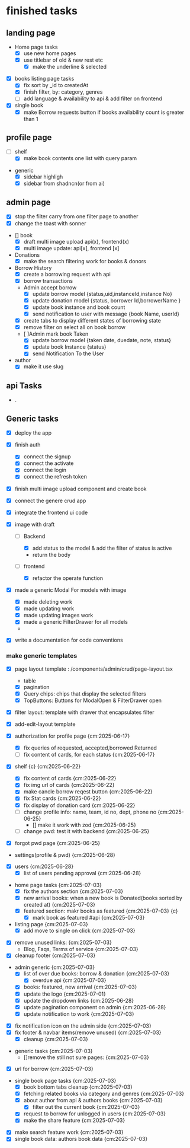 # finished tasks

## landing page

- Home page tasks
  - [x] use new home pages
  - [x] use titlebar of old & new rest etc
    - [x] make the underline & selected
- [x] books listing page tasks
  - [x] fix sort by _id to createdAt
  - [x] finish filter, by: category, genres
  - [ ] add language & availability to api & add filter on frontend
- [x] single book
  - [x] make Borrow requests button if books availability count is greater than 1

## profile page

- [ ] shelf
  - [x] make book contents one list with query param
- generic
  - [x] sidebar highligh
  - [x] sidebar from shadncn(or from ai)

## admin page

- [x] stop the filter carry from one filter page to another
- [x] change the toast with sonner
- [] book
  - [x] draft multi image upload api(x), frontend(x)
  - [x] multi image update:   api[x], frontend [x]
- Donations
  - [x] make the search filtering work for books & donors
- Borrow History
  - [x] create a borrowing request with api
  - [x] borrow transactions
  - Admin accept borrow
    - [x] update borrow model {status,uid,instanceId,instance No}
    - [x] update donation model {status, borrower Id,borrowerName }
    - [x] update book instance and book count
    - [x] send notification to user with message {book Name, userId}
  - [x] create tabs to display different states of borrowing state
  - [x] remove filter on select all on book borrow
  - [ ]Admin mark book Taken
    - [x] update borrow model {taken date, duedate, note, status}
    - [x] update book Instance {status}
    - [x] send Notification To the User
- author
  - [x] make it use slug

## api Tasks

- .

## Generic tasks

- [x] deploy the app
- [x] finish auth
  - [x] connect the signup
  - [x] connect the activate
  - [x] connect the login
  - [x] connect the refresh token
- [x] finish multi image upload component and create book
- [x] connect the genere crud app
- [x] integrate the frontend ui code
- [x] image with draft
  - [ ] Backend
    - [x] add status to the model & add the filter of status is active
    - return the body

  - [ ] frontend
    - [x] refactor the operate function
- [x] made a generic Modal For models with image
  - [x] made deleting work
  - [x] made updating work
  - [x] made updating images work
  - [x] made a generic FilterDrawer for all models
  -
- [x] write a documentation for code conventions


  
### make generic templates

- [x] page layout template : /components/admin/crud/page-layout.tsx
  - table
  - [x] pagination
  - [x] Query chips: chips that display the selected filters
  - [x] TopButtons: Buttons for ModalOpen & FilterDrawer open
- [x] filter layout: template with drawer that encapsulates filter
- [x] add-edit-layout template
  


- [x] authorization for profile page {cm:2025-06-17}
  - [x] fix queries of requested, accepted,borrowed Returned
  - [ ] fix content of cards, for each status {cm:2025-06-17}
- [x] shelf {c} {cm:2025-06-22}
  - [x] fix content of cards {cm:2025-06-22}
  - [x] fix img url of cards {cm:2025-06-22}
  - [x] make cancle borrow reqest button {cm:2025-06-22}
  - [x] fix Stat cards {cm:2025-06-22}
  - [x] fix display of donation card {cm:2025-06-22}
  - [ ] change profile info: name, team, id no, dept, phone no {cm:2025-06-25}
    - [] make it work with zod {cm:2025-06-25}
  - [ ] change pwd: test it with backend {cm:2025-06-25}
- [x] forgot pwd page {cm:2025-06-25}
- settings(profile & pwd) {cm:2025-06-28}
- [x] users {cm:2025-06-28}
  - [x] list of users pending approval {cm:2025-06-28}
- home page tasks {cm:2025-07-03}
  - [x] fix the authors section {cm:2025-07-03}
  - [x] new arrival books: when a new book is Donated(books sorted by created at) {cm:2025-07-03}
  - [x] featured section: makr books as featured {cm:2025-07-03} {c}
    - [x] mark book as featured #api {cm:2025-07-03}
- listing page {cm:2025-07-03}
  - [x] add move to single on click {cm:2025-07-03}
- [x] remove unused links: {cm:2025-07-03}
  - Blog, Faqs, Terms of service {cm:2025-07-03}
- [x] cleanup footer {cm:2025-07-03}
- admin generic {cm:2025-07-03}
  - [x] list of over due books: borrow & donation {cm:2025-07-03}
    - [x] overdue api {cm:2025-07-03}
  - [x] books: featured, new arrival {cm:2025-07-03}
  - [x] update the logo {cm:2025-07-01}
  - [x] update the dropdown links {cm:2025-06-28}
  - [x] update pagination component on admin {cm:2025-06-28}
  - [x] update notification to work {cm:2025-07-03}
- [x] fix notification icon on the admin side {cm:2025-07-03}
- [x] fix footer & navbar items(remove unused) {cm:2025-07-03}
  - [x] cleanup {cm:2025-07-03}
- generic tasks {cm:2025-07-03}
  - []remove the still not sure pages: {cm:2025-07-03}
- [x] url for borrow {cm:2025-07-03}
- single book page tasks {cm:2025-07-03}
  - [x] book bottom tabs cleanup {cm:2025-07-03}
  - [x] fetching related books via category and genres {cm:2025-07-03}
  - [x] about author from api & authors books {cm:2025-07-03}
    - [x] filter out the current book {cm:2025-07-03}
  - [x] request to borrow for unlogged in users {cm:2025-07-03}
  - [x] make the share feature {cm:2025-07-03}
- [x] make search feature work {cm:2025-07-03}
- [x] single book data: authors book data {cm:2025-07-03}
